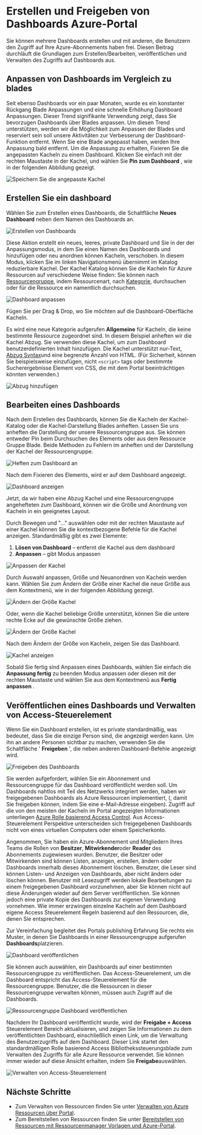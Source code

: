 <properties
   pageTitle="Azure Portals Dashboards | Microsoft Azure"
   description="In diesem Artikel wird erläutert, wie Sie Dashboards Azure-Portal erstellen und bearbeiten."
   services="azure-portal"
   documentationCenter=""
   authors="sewatson"
   manager="timlt"
   editor="tysonn"/>

<tags
   ms.service="multiple"
   ms.devlang="NA"
   ms.topic="article"
   ms.tgt_pltfrm="NA"
   ms.workload="na"
   ms.date="09/06/2016"
   ms.author="sewatson"/>

# <a name="creating-and-sharing-dashboards-in-the-azure-portal"></a>Erstellen und Freigeben von Dashboards Azure-Portal

Sie können mehrere Dashboards erstellen und mit anderen, die Benutzern den Zugriff auf Ihre Azure-Abonnements haben frei.  Diesen Beitrag durchläuft die Grundlagen zum Erstellen/Bearbeiten, veröffentlichen und Verwalten des Zugriffs auf Dashboards aus.

## <a name="customizing-dashboards-versus-blades"></a>Anpassen von Dashboards im Vergleich zu blades

Seit ebenso Dashboards vor ein paar Monaten, wurde es ein konstanter Rückgang Blade Anpassungen und eine schnelle Erhöhung Dashboard Anpassungen. Dieser Trend signifikante Verwendung zeigt, dass Sie bevorzugen Dashboards über Blades anpassen. Um diesen Trend unterstützen, werden wir die Möglichkeit zum Anpassen der Blades und reserviert sein soll unsere Aktivitäten zur Verbesserung der Dashboard-Funktion entfernt. Wenn Sie eine Blade angepasst haben, werden Ihre Anpassung bald entfernt. Um die Anpassung zu erhalten, Fixieren Sie die angepassten Kacheln zu einem Dashboard. Klicken Sie einfach mit der rechten Maustaste in der Kachel, und wählen Sie **Pin zum Dashboard** , wie in der folgenden Abbildung gezeigt.

![Speichern Sie die angepasste Kachel](./media/azure-portal-dashboards/save-customization.png)

## <a name="create-a-dashboard"></a>Erstellen Sie ein dashboard

Wählen Sie zum Erstellen eines Dashboards, die Schaltfläche **Neues Dashboard** neben dem Namen des Dashboards an.  

![Erstellen von Dashboards](./media/azure-portal-dashboards/new-dashboard.png)

Diese Aktion erstellt ein neues, leeres, private Dashboard und Sie in der der Anpassungsmodus, in dem Sie einen Namen des Dashboards und hinzufügen oder neu anordnen können Kacheln, verschoben.  In diesem Modus, klicken Sie im linken Navigationsmenü übernimmt im Katalog reduzierbare Kachel.  Der Kachel Katalog können Sie die Kacheln für Azure Ressourcen auf verschiedene Weise finden: Sie können nach [Ressourcengruppe](../azure-resource-manager/resource-group-overview.md#resource-groups), indem Ressourcenart, nach [Kategorie](../resource-group-using-tags.md), durchsuchen oder für die Ressource ein namentlich durchsuchen.  

![Dashboard anpassen](./media/azure-portal-dashboards/customize-dashboard.png)

Fügen Sie per Drag & Drop, wo Sie möchten auf die Dashboard-Oberfläche Kacheln.

Es wird eine neue Kategorie aufgerufen **Allgemeine** für Kacheln, die keine bestimmte Ressource zugeordnet sind.  In diesem Beispiel anheften wir die Kachel Abzug.  Sie verwenden diese Kachel, um zum Dashboard benutzerdefinierten Inhalt hinzufügen.  Die Kachel unterstützt nur-Text, [Abzug Syntax](https://daringfireball.net/projects/markdown/syntax)und eine begrenzte Anzahl von HTML.  (Für Sicherheit, können Sie beispielsweise einzufügen, nicht `<script>` tags oder bestimmte Sucherergebnisse Element von CSS, die mit dem Portal beeinträchtigen könnten verwenden.) 

![Abzug hinzufügen](./media/azure-portal-dashboards/add-markdown.png)

## <a name="edit-a-dashboard"></a>Bearbeiten eines Dashboards

Nach dem Erstellen des Dashboards, können Sie die Kacheln der Kachel-Katalog oder die Kachel-Darstellung Blades anheften. Lassen Sie uns anheften die Darstellung der unsere Ressourcengruppe aus. Sie können entweder Pin beim Durchsuchen des Elements oder aus dem Ressource Gruppe Blade. Beide Methoden zu Fehlern im anheften und der Darstellung der Kachel der Ressourcengruppe.

![Heften zum Dashboard an](./media/azure-portal-dashboards/pin-to-dashboard.png)

Nach dem Fixieren des Elements, wird er auf dem Dashboard angezeigt.

![Dashboard anzeigen](./media/azure-portal-dashboards/view-dashboard.png)

Jetzt, da wir haben eine Abzug Kachel und eine Ressourcengruppe angehefteten zum Dashboard, können wir die Größe und Anordnung von Kacheln in ein geeignetes Layout.

Durch Bewegen und "..." auswählen oder mit der rechten Maustaste auf einer Kachel können Sie die kontextbezogene Befehle für die Kachel anzeigen. Standardmäßig gibt es zwei Elemente:

1. **Lösen von Dashboard** – entfernt die Kachel aus dem dashboard
2.  **Anpassen** – gibt Modus anpassen

![Anpassen der Kachel](./media/azure-portal-dashboards/customize-tile.png)

Durch Auswahl anpassen, Größe und Neuanordnen von Kacheln werden kann. Wählen Sie zum Ändern der Größe einer Kachel die neue Größe aus dem Kontextmenü, wie in der folgenden Abbildung gezeigt.

![Ändern der Größe Kachel](./media/azure-portal-dashboards/resize-tile.png)

Oder, wenn die Kachel beliebige Größe unterstützt, können Sie die untere rechte Ecke auf die gewünschte Größe ziehen.

![Ändern der Größe Kachel](./media/azure-portal-dashboards/resize-corner.png)

Nach dem Ändern der Größe von Kacheln, zeigen Sie das Dashboard.

![Kachel anzeigen](./media/azure-portal-dashboards/view-tile.png)

Sobald Sie fertig sind Anpassen eines Dashboards, wählen Sie einfach die **Anpassung fertig** zu beenden Modus anpassen oder diesen mit der rechten Maustaste und wählen Sie aus dem Kontextmenü aus **Fertig anpassen** .

## <a name="publish-a-dashboard-and-manage-access-control"></a>Veröffentlichen eines Dashboards und Verwalten von Access-Steuerelement

Wenn Sie ein Dashboard erstellen, ist es private standardmäßig, was bedeutet, dass Sie die einzige Person sind, die angezeigt werden kann.  Um ihn an andere Personen sichtbar zu machen, verwenden Sie die Schaltfläche ' **Freigeben** ', die neben anderen Dashboard-Befehle angezeigt wird.

![Freigeben des Dashboards](./media/azure-portal-dashboards/share-dashboard.png)

Sie werden aufgefordert, wählen Sie ein Abonnement und Ressourcengruppe für das Dashboard veröffentlicht werden soll. Um Dashboards nahtlos mit Teil des Netzwerks integriert werden, haben wir freigegebenen Dashboards als Azure Ressourcen implementiert, (, damit Sie freigeben können, indem Sie eine e-Mail-Adresse eingeben).  Zugriff auf die von den meisten der Kacheln im Portal angezeigten Informationen unterliegen [Azure Rolle basierend Access Control](../active-directory/role-based-access-control-configure.md ). Aus Access-Steuerelement Perspektive unterscheiden sich freigegebenen Dashboards nicht von eines virtuellen Computers oder einem Speicherkonto.  

Angenommen, Sie haben ein Azure-Abonnement und Mitgliedern Ihres Teams die Rollen von **Besitzer**, **Mitwirkender**oder **Reader** des Abonnements zugewiesen wurden.  Benutzer, die Besitzer oder Mitwirkenden sind können Listen, anzeigen, erstellen, ändern oder Dashboards innerhalb dieses Abonnement löschen.  Benutzer, die Leser sind können Listen- und Anzeigen von Dashboards, aber nicht ändern oder löschen können.  Benutzer mit Lesezugriff werden lokale Bearbeitungen zu einem freigegebenen Dashboard vorzunehmen, aber Sie können nicht auf diese Änderungen wieder auf dem Server veröffentlichen.  Sie können jedoch eine private Kopie des Dashboards zur eigenen Verwendung vornehmen.  Wie immer erzwingen einzelne Kacheln auf dem Dashboard eigene Access Steuerelement Regeln basierend auf den Ressourcen, die, denen Sie entsprechen.  

Zur Vereinfachung begleitet des Portals publishing Erfahrung Sie rechts ein Muster, in denen Sie Dashboards in einer Ressourcengruppe aufgerufen **Dashboards**platzieren.  

![Dashboard veröffentlichen](./media/azure-portal-dashboards/publish-dashboard.png)

Sie können auch auswählen, ein Dashboards auf einer bestimmten Ressourcengruppe zu veröffentlichen.  Das Access-Steuerelement, um die Dashboard entspricht das Access-Steuerelement für die Ressourcengruppe.  Benutzer, die die Ressourcen in dieser Ressourcengruppe verwalten können, müssen auch Zugriff auf die Dashboards.

![Ressourcengruppe Dashboard veröffentlichen](./media/azure-portal-dashboards/publish-to-resource-group.png)

Nachdem Ihr Dashboard veröffentlicht wurde, wird der **Freigabe + Access** Steuerelement Bereich aktualisieren, und zeigen Sie Informationen zu dem veröffentlichten Dashboard, einschließlich einen Link, um die Verwaltung des Benutzerzugriffs auf dem Dashboard.  Dieser Link startet den standardmäßigen Rolle basierend Access Bibliothekssteuerungsblade zum Verwalten des Zugriffs für alle Azure Ressource verwendet.  Sie können immer wieder auf diese Ansicht erhalten, indem Sie **Freigabe**auswählen.

![Verwalten von Access-Steuerelement](./media/azure-portal-dashboards/manage-access.png)

## <a name="next-steps"></a>Nächste Schritte

- Zum Verwalten von Ressourcen finden Sie unter [Verwalten von Azure Ressourcen über Portal](resource-group-portal.md).
- Zum Bereitstellen von Ressourcen finden Sie unter [Bereitstellen von Ressourcen mit Ressourcenmanager Vorlagen und Azure-Portal](../resource-group-template-deploy-portal.md).